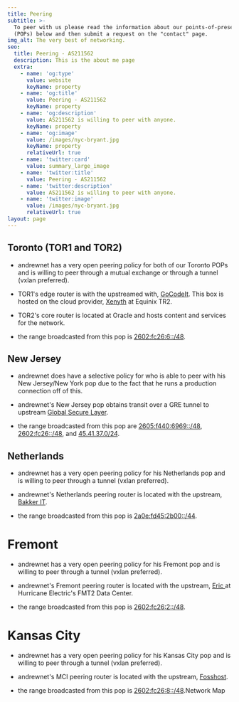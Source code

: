 ```yaml
---
title: Peering
subtitle: >-
  To peer with us please read the information about our points-of-presence
  (POPs) below and then submit a request on the "contact" page.
img_alt: The very best of networking.
seo:
  title: Peering - AS211562
  description: This is the about me page
  extra:
    - name: 'og:type'
      value: website
      keyName: property
    - name: 'og:title'
      value: Peering - AS211562
      keyName: property
    - name: 'og:description'
      value: AS211562 is willing to peer with anyone.
      keyName: property
    - name: 'og:image'
      value: /images/nyc-bryant.jpg
      keyName: property
      relativeUrl: true
    - name: 'twitter:card'
      value: summary_large_image
    - name: 'twitter:title'
      value: Peering - AS211562
    - name: 'twitter:description'
      value: AS211562 is willing to peer with anyone.
    - name: 'twitter:image'
      value: /images/nyc-bryant.jpg
      relativeUrl: true
layout: page
---
```

## Toronto (TOR1 and TOR2)

*   andrewnet has a very open peering policy for both of our Toronto POPs and is willing to peer through a mutual exchange or through a tunnel (vxlan preferred).

<!---->

*   TOR1's edge router is with the upstreamed with, [GoCodeIt](https://bgp.he.net/AS62513). This box is hosted on the cloud provider, [Xenyth](https://xenyth.net/?affid=29) at Equinix TR2.

<!---->

*   TOR2's core router is located at Oracle and hosts content and services for the network.

<!---->

*   the range broadcasted from this pop is [2602:fc26:6::/48](https://bgp.he.net/net/2602:fc26:6::/48).

## New Jersey

*   andrewnet does have a selective policy for who is able to peer with his New Jersey/New York pop due to the fact that he runs a production connection off of this.

*   andrewnet's New Jersey pop obtains transit over a GRE tunnel to upstream [Global Secure Layer](https://bgp.he.net/AS137409).

*   the range broadcasted from this pop are [2605:f440:6969::/48](https://bgp.he.net/net/2605:f440:6969::/48),[ 2602:fc26::/48](https://bgp.he.net/net/2602:fc26::/48), and [45.41.37.0/24](https://bgp.he.net/net/45.41.37.0/24).

## Netherlands

*   andrewnet has a very open peering policy for his Netherlands pop and is willing to peer through a tunnel (vxlan preferred).

<!---->

*   andrewnet's Netherlands peering router is located with the upstream, [Bakker IT](https://bgp.he.net/AS44103).

<!---->

*   the range broadcasted from this pop is [2a0e:fd45:2b00::/44](https://bgp.he.net/net/2a0e:fd45:2b00::/44).

# Fremont

*   andrewnet has a very open peering policy for his Fremont pop and is willing to peer through a tunnel (vxlan preferred).

*   andrewnet's Fremont peering router is located with the upstream, [Eric ](https://ericz.me/)at Hurricane Electric's FMT2 Data Center.

*   the range broadcasted from this pop is [2602:fc26:2::/48](https://bgp.he.net/net/2602:fc26:2::/48).

# Kansas City

*   andrewnet has a very open peering policy for his Kansas City pop and is willing to peer through a tunnel (vxlan preferred).

*   andrewnet's MCI peering router is located with the upstream, [Fosshost](https://fosshost.org/).

*   the range broadcasted from this pop is [2602:fc26:8::/48](https://bgp.he.net/net/2602:fc26:8::/48).Network Map

